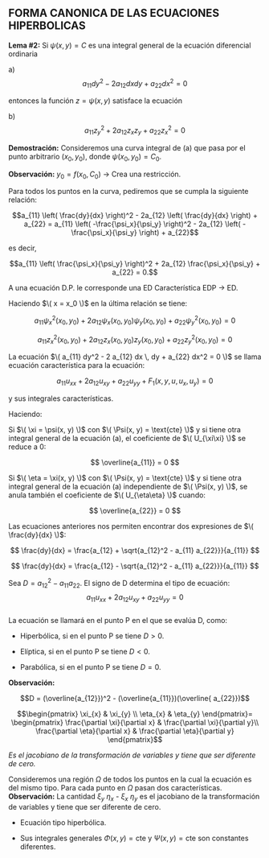 ## FORMA CANONICA DE LAS ECUACIONES HIPERBOLICAS ##

**Lema #2:** Si $\psi(x, y) = C$ es una integral general de la ecuación
diferencial ordinaria

a)  $$a_{11}dy^2 - 2a_{12}dxdy + a_{22}dx^2 = 0$$

entonces la función $z = \psi(x, y)$ satisface la ecuación

b)  $$a_{11} z_y^2 + 2a_{12} z_x z_y + a_{22} z_x^2 = 0$$

**Demostración:** Consideremos una curva integral de (a) que pasa por el
punto arbitrario $(x_0, y_0)$, donde $\psi(x_0, y_0) = C_0$.

**Observación:** $y_0 = f(x_0, C_0)$ $\rightarrow$ Crea una restricción.

Para todos los puntos en la curva, pediremos que se cumpla la siguiente
relación:

$$a_{11} \left( \frac{dy}{dx} \right)^2 - 2a_{12} \left( \frac{dy}{dx} \right) + a_{22} = a_{11} \left( -\frac{\psi_x}{\psi_y} \right)^2 - 2a_{12} \left( -\frac{\psi_x}{\psi_y} \right) + a_{22}$$

es decir,

$$a_{11} \left( \frac{\psi_x}{\psi_y} \right)^2 + 2a_{12} \frac{\psi_x}{\psi_y} + a_{22} = 0.$$


A una ecuación D.P. le corresponde una ED Característica EDP → ED.

Haciendo $\( x = x_0 \)$ en la última relación se tiene:

$$
a_{11} \psi^2_x(x_0, y_0) + 2 a_{12} \psi_x(x_0, y_0) \psi_y(x_0, y_0) + a_{22} \psi^2_y(x_0, y_0) = 0
$$

$$
a_{11} z^2_x(x_0, y_0) + 2 a_{12} z_x(x_0, y_0) z_y(x_0, y_0) + a_{22} z^2_y(x_0, y_0) = 0
$$

La ecuación $\( a_{11} dy^2 - 2 a_{12} dx \, dy + a_{22} dx^2 = 0 \)$ se llama ecuación característica para la ecuación:

$$
a_{11} u_{xx} + 2 a_{12} u_{xy} + a_{22} u_{yy} + F_1(x, y, u, u_x, u_y) = 0
$$

y sus integrales características.

Haciendo:

Si $\( \xi = \psi(x, y) \)$ con $\( \Psi(x, y) = \text{cte} \)$ y si tiene otra integral general de la ecuación (a), el coeficiente de $\( U_{\xi\xi} \)$ se reduce a 0:

$$
\overline{a_{11}} = 0
$$

Si $\( \eta = \xi(x, y) \)$ con $\( \Psi(x, y) = \text{cte} \)$ y si tiene otra integral general de la ecuación (a) independiente de $\( \Psi(x, y) \)$, se anula también el coeficiente de $\( U_{\eta\eta} \)$ cuando:

$$
\overline{a_{22}} = 0
$$

Las ecuaciones anteriores nos permiten encontrar dos expresiones de $\( \frac{dy}{dx} \)$:

$$
\frac{dy}{dx} = \frac{a_{12} + \sqrt{a_{12}^2 - a_{11} a_{22}}}{a_{11}}
$$

$$
\frac{dy}{dx} = \frac{a_{12} - \sqrt{a_{12}^2 - a_{11} a_{22}}}{a_{11}}
$$




Sea $D = a_{12}^2 - a_{11} a_{22}$. El signo de D determina el tipo de
ecuación: $$a_{11} u_{xx} + 2 a_{12} u_{xy} + a_{22} u_{yy}  = 0$$\
La ecuación se llamará en el punto P en el que se evalúa D, como:

-   Hiperbólica, si en el punto P se tiene $D > 0$.

-   Elíptica, si en el punto P se tiene $D < 0$.

-   Parabólica, si en el punto P se tiene $D = 0$.

**Observación:**

$$D = (\overline{a_{12}})^2 - (\overline{a_{11}})(\overline{ a_{22}})$$

$$\begin{pmatrix}
    \xi_{x} & \xi_{y} \\
    \eta_{x} & \eta_{y}
\end{pmatrix}=
\begin{pmatrix}
    \frac{\partial \xi}{\partial x} & \frac{\partial \xi}{\partial y}\\
    \frac{\partial \eta}{\partial x} & \frac{\partial \eta}{\partial y}
\end{pmatrix}$$

*Es el jacobiano de la transformación de variables y tiene que ser
diferente de cero.*

Consideremos una región $\Omega$ de todos los puntos en la cual la
ecuación es del mismo tipo. Para cada punto en $\Omega$ pasan dos
características.\
**Observación:** La cantidad $\xi_y$ $\eta_x$ - $\xi_x$ $\eta_y$ es el
jacobiano de la transformación de variables y tiene que ser diferente de
cero.

-   Ecuación tipo hiperbólica.

-   Sus integrales generales $\Phi(x,y) = \text{cte}$ y
    $\Psi(x,y) = \text{cte}$ son constantes diferentes.
